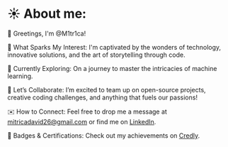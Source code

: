 
# ☀️ About me:
👋 Greetings, I'm @M1tr1ca!

🌟 What Sparks My Interest:
I'm captivated by the wonders of technology, innovative solutions, and the art of storytelling through code.

🧠 Currently Exploring:
On a journey to master the intricacies of machine learning.

🤝 Let’s Collaborate:
I’m excited to team up on open-source projects, creative coding challenges, and anything that fuels our passions!

✉️ How to Connect:
Feel free to drop me a message at mitricadavid26@gmail.com or find me on [LinkedIn](https://www.linkedin.com/in/david-mitrica-934a0b322/).

🏅 Badges & Certifications:
Check out my achievements on [Credly](https://www.credly.com/users/davidmitrica).




<!-- You can add more badges here using the same format -->




<!---
M1tr1ca/M1tr1ca is a ✨ special ✨ repository because its `README.md` (this file) appears on your GitHub profile.
You can click the Preview link to take a look at your changes.
--->

